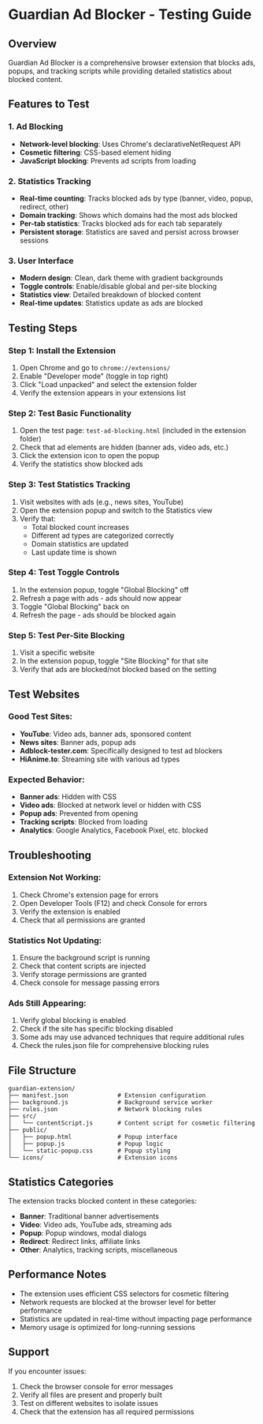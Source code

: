 # Guardian Ad Blocker - Testing Guide

## Overview
Guardian Ad Blocker is a comprehensive browser extension that blocks ads, popups, and tracking scripts while providing detailed statistics about blocked content.

## Features to Test

### 1. Ad Blocking
- **Network-level blocking**: Uses Chrome's declarativeNetRequest API
- **Cosmetic filtering**: CSS-based element hiding
- **JavaScript blocking**: Prevents ad scripts from loading

### 2. Statistics Tracking
- **Real-time counting**: Tracks blocked ads by type (banner, video, popup, redirect, other)
- **Domain tracking**: Shows which domains had the most ads blocked
- **Per-tab statistics**: Tracks blocked ads for each tab separately
- **Persistent storage**: Statistics are saved and persist across browser sessions

### 3. User Interface
- **Modern design**: Clean, dark theme with gradient backgrounds
- **Toggle controls**: Enable/disable global and per-site blocking
- **Statistics view**: Detailed breakdown of blocked content
- **Real-time updates**: Statistics update as ads are blocked

## Testing Steps

### Step 1: Install the Extension
1. Open Chrome and go to `chrome://extensions/`
2. Enable "Developer mode" (toggle in top right)
3. Click "Load unpacked" and select the extension folder
4. Verify the extension appears in your extensions list

### Step 2: Test Basic Functionality
1. Open the test page: `test-ad-blocking.html` (included in the extension folder)
2. Check that ad elements are hidden (banner ads, video ads, etc.)
3. Click the extension icon to open the popup
4. Verify the statistics show blocked ads

### Step 3: Test Statistics Tracking
1. Visit websites with ads (e.g., news sites, YouTube)
2. Open the extension popup and switch to the Statistics view
3. Verify that:
   - Total blocked count increases
   - Different ad types are categorized correctly
   - Domain statistics are updated
   - Last update time is shown

### Step 4: Test Toggle Controls
1. In the extension popup, toggle "Global Blocking" off
2. Refresh a page with ads - ads should now appear
3. Toggle "Global Blocking" back on
4. Refresh the page - ads should be blocked again

### Step 5: Test Per-Site Blocking
1. Visit a specific website
2. In the extension popup, toggle "Site Blocking" for that site
3. Verify that ads are blocked/not blocked based on the setting

## Test Websites

### Good Test Sites:
- **YouTube**: Video ads, banner ads, sponsored content
- **News sites**: Banner ads, popup ads
- **Adblock-tester.com**: Specifically designed to test ad blockers
- **HiAnime.to**: Streaming site with various ad types

### Expected Behavior:
- **Banner ads**: Hidden with CSS
- **Video ads**: Blocked at network level or hidden with CSS
- **Popup ads**: Prevented from opening
- **Tracking scripts**: Blocked from loading
- **Analytics**: Google Analytics, Facebook Pixel, etc. blocked

## Troubleshooting

### Extension Not Working:
1. Check Chrome's extension page for errors
2. Open Developer Tools (F12) and check Console for errors
3. Verify the extension is enabled
4. Check that all permissions are granted

### Statistics Not Updating:
1. Ensure the background script is running
2. Check that content scripts are injected
3. Verify storage permissions are granted
4. Check console for message passing errors

### Ads Still Appearing:
1. Verify global blocking is enabled
2. Check if the site has specific blocking disabled
3. Some ads may use advanced techniques that require additional rules
4. Check the rules.json file for comprehensive blocking rules

## File Structure
```
guardian-extension/
├── manifest.json              # Extension configuration
├── background.js              # Background service worker
├── rules.json                 # Network blocking rules
├── src/
│   └── contentScript.js       # Content script for cosmetic filtering
├── public/
│   ├── popup.html             # Popup interface
│   ├── popup.js               # Popup logic
│   └── static-popup.css       # Popup styling
└── icons/                     # Extension icons
```

## Statistics Categories

The extension tracks blocked content in these categories:
- **Banner**: Traditional banner advertisements
- **Video**: Video ads, YouTube ads, streaming ads
- **Popup**: Popup windows, modal dialogs
- **Redirect**: Redirect links, affiliate links
- **Other**: Analytics, tracking scripts, miscellaneous

## Performance Notes
- The extension uses efficient CSS selectors for cosmetic filtering
- Network requests are blocked at the browser level for better performance
- Statistics are updated in real-time without impacting page performance
- Memory usage is optimized for long-running sessions

## Support
If you encounter issues:
1. Check the browser console for error messages
2. Verify all files are present and properly built
3. Test on different websites to isolate issues
4. Check that the extension has all required permissions 